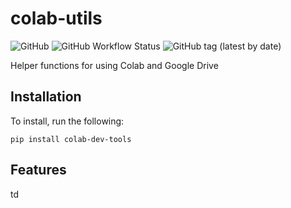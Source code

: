 # colab-utils
![GitHub](https://img.shields.io/github/license/namiyousef/colab-utils)
![GitHub Workflow Status](https://img.shields.io/github/workflow/status/namiyousef/colab-utils/Upload%20Python%20Package)
![GitHub tag (latest by date)](https://img.shields.io/github/v/tag/namiyousef/colab-utils)

Helper functions for using Colab and Google Drive

## Installation

To install, run the following:
```
pip install colab-dev-tools
```

## Features
td
